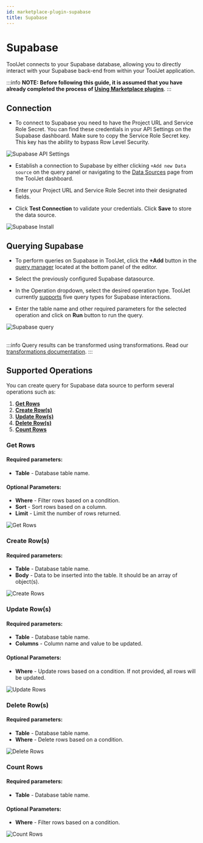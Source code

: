 ```yaml
---
id: marketplace-plugin-supabase
title: Supabase
---
```


# Supabase

ToolJet connects to your Supabase database, allowing you to directly interact with your  Supabase back-end from within your ToolJet application.

:::info
**NOTE:** **Before following this guide, it is assumed that you have already completed the process of [Using Marketplace plugins](/docs/marketplace/marketplace-overview#using-marketplace-plugins)**.
:::

## Connection

- To connect to Supabase you need to have the Project URL and Service Role Secret. You can find these credentials in your API Settings on the Supabase dashboard. Make sure to copy the Service Role Secret key. This key has the ability to bypass Row Level Security.

<div style={{textAlign: 'center'}}>
    <img  className="screenshot-full" src="/img/marketplace/plugins/supabase/api_settings.png" alt="Supabase API Settings" />
</div>

- Establish a connection to Supabase by either clicking `+Add new Data source` on the query panel or navigating to the [Data Sources](/docs/data-sources/overview/) page from the ToolJet dashboard.

- Enter your Project URL and Service Role Secret into their designated fields.

- Click **Test Connection** to validate your credentials. Click **Save** to store the data source.

<div style={{textAlign: 'center'}}>
    <img  className="screenshot-full" src="/img/marketplace/plugins/supabase/supabase_install.png" alt="Supabase Install" />
</div>

## Querying Supabase

- To perform queries on Supabase in ToolJet, click the **+Add** button in the [query manager](/docs/app-builder/query-panel/#query-manager) located at the bottom panel of the editor.
- Select the previously configured Supabase datasource.

- In the Operation dropdown, select the desired operation type. ToolJet currently [supports](#supported-operations) five query types for Supabase interactions.

- Enter the table name and other required parameters for the selected operation and click on **Run** button to run the query.

<div style={{textAlign: 'center'}}>

<img className="screenshot-full" src="/img/marketplace/plugins/supabase/add_query.gif" alt="Supabase query" />

</div>

<br/>

:::info
Query results can be transformed using transformations. Read our [transformations documentation](/docs/tutorial/transformations).
:::

## Supported Operations

You can create query for Supabase data source to perform several operations such as:
  1. **[Get Rows](#get-rows)**
  2. **[Create Row(s)](#create-rows)**
  3. **[Update Row(s)](#update-rows)** 
  4. **[Delete Row(s)](#delete-rows)** 
  5. **[Count Rows](#count-rows)** 

### Get Rows

  #### Required parameters:
  - **Table** - Database table name.



  #### Optional Parameters:
  - **Where** - Filter rows based on a condition.
  - **Sort** - Sort rows based on a column.
  - **Limit** - Limit the number of rows returned.


<div style={{textAlign: 'center'}}>
    <img  className="screenshot-full" src="/img/marketplace/plugins/supabase/get_rows.png" alt="Get Rows" />
</div>


### Create Row(s)

  #### Required parameters:
  - **Table** - Database table name.
  - **Body** - Data to be inserted into the table. It should be an array of object(s).



  <div style={{textAlign: 'center'}}>
    <img  className="screenshot-full" src="/img/marketplace/plugins/supabase/create_rows.png" alt="Create Rows" />
</div>

### Update Row(s)

  #### Required parameters:
  - **Table** - Database table name.
  - **Columns** - Column name and value to be updated.


  #### Optional Parameters:
  - **Where** - Update rows based on a condition. If not provided, all rows will be updated.

<div style={{textAlign: 'center'}}>
    <img  className="screenshot-full" src="/img/marketplace/plugins/supabase/update_rows.png" alt="Update Rows" />
</div>


### Delete Row(s)

  #### Required parameters:
  - **Table** - Database table name.
  - **Where** - Delete rows based on a condition.

  <div style={{textAlign: 'center'}}>
    <img  className="screenshot-full" src="/img/marketplace/plugins/supabase/delete_rows.png" alt="Delete Rows" />
</div>


### Count Rows

  #### Required parameters:
  - **Table** - Database table name.



  #### Optional Parameters:
  - **Where** - Filter rows based on a condition.

<div style={{textAlign: 'center'}}>
    <img  className="screenshot-full" src="/img/marketplace/plugins/supabase/count_rows.png" alt="Count Rows" />
</div>
<br/>



